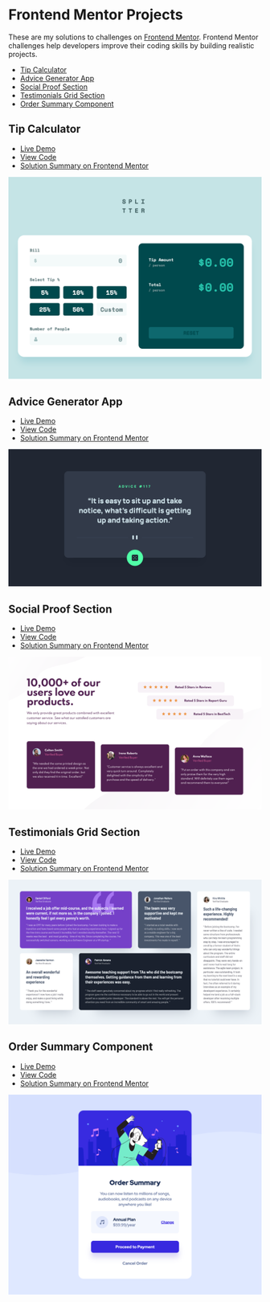 # Frontend Mentor Projects

These are my solutions to challenges on [Frontend Mentor](https://www.frontendmentor.io/). Frontend Mentor challenges help developers improve their coding skills by building realistic projects.

- [Tip Calculator](#tip-calculator)
- [Advice Generator App](#advice-generator)
- [Social Proof Section](#social-proof-section)
- [Testimonials Grid Section](#testimonials-grid-section)
- [Order Summary Component](#order-summary-component)

## Tip Calculator

- [Live Demo](https://bgrapes-testimonials-grid.surge.sh/)
- [View Code](https://github.com/bgrapes/frontendmentor-projects/tree/master/tip-calculator)
- [Solution Summary on Frontend Mentor](https://www.frontendmentor.io/solutions/testimonials-section-using-css-grid-ptB4X-tQL)

<a href="https://bgrapes-testimonials-grid.surge.sh/" target="_blank">![screenshot](https://raw.githubusercontent.com/bgrapes/frontendmentor-projects/master/tip-calculator/screenshot.png)</a>

## Advice Generator App

- [Live Demo](https://bgrapes-advice-generator-app.surge.sh/)
- [View Code](https://github.com/bgrapes/frontendmentor-projects/tree/master/advice-generator-app)
- [Solution Summary on Frontend Mentor](https://www.frontendmentor.io/solutions/advice-generator-app-WxCYzy32d)

<a href="https://bgrapes-advice-generator-app.surge.sh/" target="_blank">![screenshot](https://raw.githubusercontent.com/bgrapes/frontendmentor-projects/master/advice-generator-app/screenshot.png)</a>

## Social Proof Section

- [Live Demo](https://bgrapes-social-proof-section.surge.sh/)
- [View Code](https://github.com/bgrapes/frontendmentor-projects/tree/master/social-proof-section)
- [Solution Summary on Frontend Mentor](https://www.frontendmentor.io/solutions/social-proof-section-Cu5vTpaw3)

<a href="https://bgrapes-social-proof-section.surge.sh/" target="_blank">![screenshot](https://raw.githubusercontent.com/bgrapes/frontendmentor-projects/master/social-proof-section/screenshot.png)</a>

## Testimonials Grid Section

- [Live Demo](https://bgrapes-testimonials-grid.surge.sh/)
- [View Code](https://github.com/bgrapes/frontendmentor-projects/tree/master/testimonials-grid-section)
- [Solution Summary on Frontend Mentor](https://www.frontendmentor.io/solutions/testimonials-section-using-css-grid-ptB4X-tQL)

<a href="https://bgrapes-testimonials-grid.surge.sh/" target="_blank">![screenshot](https://raw.githubusercontent.com/bgrapes/frontendmentor-projects/master/testimonials-grid-section/screenshot.png)</a>

## Order Summary Component

- [Live Demo](https://bgrapes-order-summary.surge.sh/)
- [View Code](https://github.com/bgrapes/frontendmentor-projects/tree/master/order-summary-component)
- [Solution Summary on Frontend Mentor](https://www.frontendmentor.io/solutions/order-summary-component-DAOS-cWLm)

<a href="https://bgrapes-order-summary.surge.sh/" target="_blank">![screenshot](https://raw.githubusercontent.com/bgrapes/frontendmentor-projects/master/order-summary-component/screenshot.png)</a>
